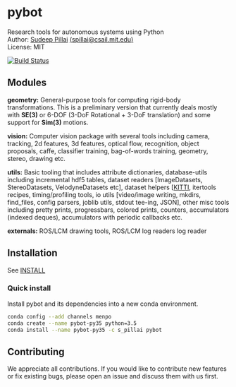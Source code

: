 pybot
=============

Research tools for autonomous systems using Python<br>
Author: [Sudeep Pillai](http://people.csail.mit.edu/spillai) [(spillai@csail.mit.edu)](mailto:spillai@csail.mit.edu)  
License: MIT

[![Build Status](https://travis-ci.org/spillai/pybot.svg?branch=py35)](https://travis-ci.org/spillai/pybot)

## Modules

**geometry:** General-purpose tools for computing rigid-body
transformations. This is a preliminary version that currently deals
mostly with **SE(3)** or 6-DOF (3-DoF Rotational + 3-DoF translation)
and some support for **Sim(3)** motions.

**vision:** Computer vision package with several tools including
  camera, tracking, 2d features, 3d features, optical flow,
  recognition, object proposals, caffe, classifier training,
  bag-of-words training, geometry, stereo, drawing etc.

**utils:** Basic tooling that includes attribute dictionaries,
database-utils including incremental hdf5 tables, dataset readers
[ImageDatasets, StereoDatasets, VelodyneDatasets etc], dataset helpers
[[KITTI](http://www.cvlibs.net/datasets/kitti/), itertools
recipes, timing/profiling tools, io utils
[video/image writing, mkdirs, find_files, config parsers, joblib utils, stdout tee-ing, JSON],
other misc tools including pretty prints, progressbars, colored
prints, counters, accumulators (indexed deques), accumulators with
periodic callbacks etc.

**externals:** ROS/LCM drawing tools, ROS/LCM log readers log reader

## Installation

See [INSTALL](INSTALL.md)

### Quick install 

Install pybot and its dependencies into a new conda environment.
```sh
conda config --add channels menpo
conda create --name pybot-py35 python=3.5
conda install --name pybot-py35 -c s_pillai pybot
```
## Contributing
We appreciate all contributions. If you would like to contribute new
features or fix existing bugs, please open an issue and discuss them
with us first. 

